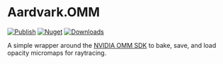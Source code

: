 # Aardvark.OMM

[![Publish](https://github.com/aardvark-community/aardvark.omm/actions/workflows/publish.yml/badge.svg)](https://github.com/aardvark-community/aardvark.omm/actions/workflows/publish.yml)
[![Nuget](https://badgen.net/nuget/v/aardvark.omm/pre)](https://www.nuget.org/packages/aardvark.omm/)
[![Downloads](https://badgen.net/nuget/dt/aardvark.omm)](https://www.nuget.org/packages/aardvark.omm/)

A simple wrapper around the [NVIDIA OMM SDK](https://github.com/NVIDIA-RTX/OMM) to bake, save, and load opacity micromaps for raytracing.
